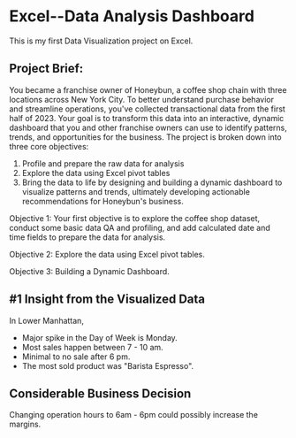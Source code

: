 # Excel--Data Analysis Dashboard

This is my first Data Visualization project on Excel.

## Project Brief:
You became a franchise owner of Honeybun, a coffee shop chain with three locations across New York City. To better understand purchase behavior and streamline operations, you've collected transactional data from the first half of 2023. Your goal is to transform this data into an interactive, dynamic dashboard that you and other franchise owners can use to identify patterns, trends, and opportunities for the business.
The project is broken down into three core objectives:
1.	Profile and prepare the raw data for analysis
2.	Explore the data using Excel pivot tables
3.	Bring the data to life by designing and building a dynamic dashboard to visualize patterns and trends, ultimately developing actionable recommendations for Honeybun's business.

Objective 1: Your first objective is to explore the coffee shop dataset, conduct some basic data QA and profiling, and add calculated date and time fields to prepare the data for analysis.

Objective 2: Explore the data using Excel pivot tables.

Objective 3: Building a Dynamic Dashboard.

## #1 Insight from the Visualized Data
 
In Lower Manhattan, 
- Major spike in the Day of Week is Monday.
- Most sales happen between 7 - 10 am.
- Minimal to no sale after 6 pm.
- The most sold product was "Barista Espresso".

## Considerable Business Decision 
Changing operation hours to 6am - 6pm could possibly increase the margins.


